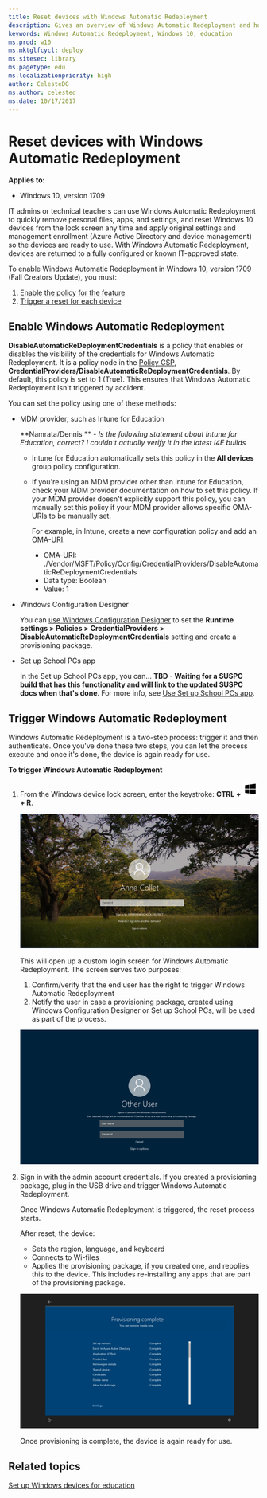 ```yaml
---
title: Reset devices with Windows Automatic Redeployment
description: Gives an overview of Windows Automatic Redeployment and how you can enable and use it in your schools.
keywords: Windows Automatic Redeployment, Windows 10, education
ms.prod: w10
ms.mktglfcycl: deploy
ms.sitesec: library
ms.pagetype: edu
ms.localizationpriority: high
author: CelesteDG
ms.author: celested
ms.date: 10/17/2017
---
```


# Reset devices with Windows Automatic Redeployment 
**Applies to:**

-   Windows 10, version 1709 

IT admins or technical teachers can use Windows Automatic Redeployment to quickly remove personal files, apps, and settings, and reset Windows 10 devices from the lock screen any time and apply original settings and management enrollment (Azure Active Directory and device management) so the devices are ready to use. With Windows Automatic Redeployment, devices are returned to a fully configured or known IT-approved state.

To enable Windows Automatic Redeployment in Windows 10, version 1709 (Fall Creators Update), you must:

1. [Enable the policy for the feature](#enable-windows-automatic-redeployment)
2. [Trigger a reset for each device](#trigger-windows-automatic-redeployment)

## Enable Windows Automatic Redeployment
**DisableAutomaticReDeploymentCredentials** is a policy that enables or disables the visibility of the credentials for Windows Automatic Redeployment. It is a policy node in the [Policy CSP](https://docs.microsoft.com/windows/client-management/mdm/policy-csp-credentialproviders), **CredentialProviders/DisableAutomaticReDeploymentCredentials**. By default, this policy is set to 1 (True). This ensures that Windows Automatic Redeployment isn't triggered by accident.

You can set the policy using one of these methods:

- MDM provider, such as Intune for Education

    **Namrata/Dennis ** - *Is the following statement about Intune for Education, correct? I couldn't actually verify it in the latest I4E builds*
    - Intune for Education automatically sets this policy in the **All devices** group policy configuration.
    - If you're using an MDM provider other than Intune for Education, check your MDM provider documentation on how to set this policy. If your MDM provider doesn't explicitly support this policy, you can manually set this policy if your MDM provider allows specific OMA-URIs to be manually set.

        For example, in Intune, create a new configuration policy and add an OMA-URI. 
        - OMA-URI:  ./Vendor/MSFT/Policy/Config/CredentialProviders/DisableAutomaticReDeploymentCredentials
        - Data type:  Boolean
        - Value:  1

- Windows Configuration Designer
    
    You can [use Windows Configuration Designer](https://docs.microsoft.com/windows/configuration/provisioning-packages/provisioning-create-package) to set the **Runtime settings > Policies > CredentialProviders > DisableAutomaticReDeploymentCredentials** setting and create a provisioning package.

- Set up School PCs app

    In the Set up School PCs app, you can... **TBD - Waiting for a SUSPC build that has this functionality and will link to the updated SUSPC docs when that's done**. For more info, see [Use Set up School PCs app](use-set-up-school-pcs-app.md).


## Trigger Windows Automatic Redeployment
Windows Automatic Redeployment is a two-step process: trigger it and then authenticate. Once you've done these two steps, you can let the process execute and once it's done, the device is again ready for use. 

**To trigger Windows Automatic Redeployment**

1. From the Windows device lock screen, enter the keystroke: **CTRL + ![Windows key](images/windows_glyph.png) + R**. 

    ![Enter CTRL+Windows key+R on the Windows lockscreen](images/windows-automatic-redeployment-lockscreen.png)

    This will open up a custom login screen for Windows Automatic Redeployment. The screen serves two purposes:
    1. Confirm/verify that the end user has the right to trigger Windows Automatic Redeployment
    2. Notify the user in case a provisioning package, created using Windows Configuration Designer or Set up School PCs, will be used as part of the process.

    ![Custom login screen for Windows Automatic Redeployment](images/windows-automatic-redeployment-customlogin.png)

2. Sign in with the admin account credentials. If you created a provisioning package, plug in the USB drive and trigger Windows Automatic Redeployment.

    Once Windows Automatic Redeployment is triggered, the reset process starts. 
    
    After reset, the device:
    - Sets the region, language, and keyboard
    - Connects to Wi-files
    - Applies the provisioning package, if you created one, and repplies this to the device. This includes re-installing any apps that are part of the provisioning package.

    ![Notification that provisioning is complete](images/windows-automatic-redeployment-provisioningcomplete.png)

    Once provisioning is complete, the device is again ready for use.

## Related topics

[Set up Windows devices for education](set-up-windows-10.md)





